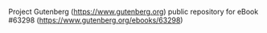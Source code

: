 Project Gutenberg (https://www.gutenberg.org) public repository for eBook #63298 (https://www.gutenberg.org/ebooks/63298)
